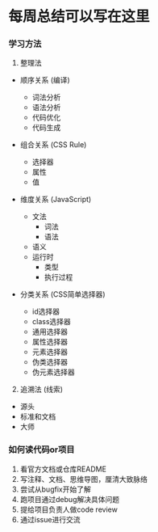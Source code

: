 # 每周总结可以写在这里

### 学习方法

1. 整理法  

- 顺序关系 (编译)
  - 词法分析
  - 语法分析
  - 代码优化
  - 代码生成
  
- 组合关系 (CSS Rule)
  - 选择器
  - 属性
  - 值

    
- 维度关系 (JavaScript)
  - 文法
    - 词法
    - 语法
  - 语义
  - 运行时
    - 类型
    - 执行过程

- 分类关系 (CSS简单选择器)
  - id选择器
  - class选择器
  - 通用选择器
  - 属性选择器
  - 元素选择器
  - 伪类选择器
  - 伪元素选择器

2. 追溯法 (线索)
  - 源头
  - 标准和文档
  - 大师


### 如何读代码or项目

1. 看官方文档或仓库README  
2. 写注释、文档、思维导图，厘清大致脉络  
3. 尝试从bugfix开始了解  
4. 跑项目通过debug解决具体问题  
5. 提给项目负责人做code review  
6. 通过issue进行交流 